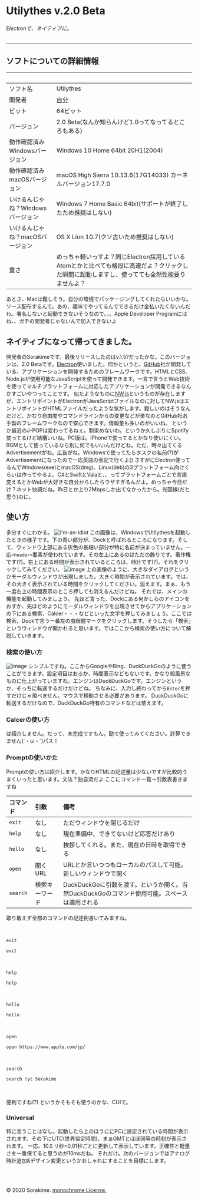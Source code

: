 # Utilythes v.2.0 Beta
###### Electronで、ネイティブに。
---
## ソフトについての詳細情報
|　||
|:-|:-|
|ソフト名|Utilythes|
|開発者|[自分](https://sorakime.github.io/me/)|
|ビット|64ビット|
|バージョン|2.0 Beta(なんか知らんけど1.0ってなってるところもある)|
|動作確認済みWindowsバージョン|Windows 10 Home 64bit 20H1(2004)|
|動作確認済みmacOSバージョン|macOS High Sierra 10.13.6(17G14033) カーネルバージョン17.7.0|
|いけるんじゃね？Windowsバージョン|Windows 7 Home Basic 64bit(サポートが終了したため推奨はしない)|
|いけるんじゃね？macOSバージョン|OS X Lion 10.7(クソ古いため推奨はしない)|
|重さ|めっちゃ軽いっすよ？同じElectron採用しているAtomとかと比べても格段に高速だよ？クリックした瞬間に起動しますし、使ってても全然性能要りませんよ？|
<!--多分だけどね？-->
あとさ、Macは難しそう。自分の環境でパッケージングしてくれたらいいかな。ソース配布するんで。あの、趣味でやってるんでできるだけ金払いたくないんだわ。署名しないと起動できないそうなので。。。Apple Developer Programにはね、、ガチの開発者じゃないんで加入できないよ

## ネイティブになって帰ってきました。
開発者のSorakimeです。最後リリースしたのはv.1.5?だったかな。このバージョンは、2.0 Betaです。[Electron](https://electronjs.org/)使いました。何かというと、[GitHub](https://github.com)社が開発している、アプリケーションを開発するためのフレームワークです。HTMLとCSS、Node.jsが使用可能なJavaScriptを使って開発できます。一言で言うとWeb技術を使ってマルチプラットフォームに対応したアプリケーションが開発できるなんかすごいやつってことです。
似たようなものに[NW.js](https://nwjs.io)というものが存在しますが、エントリポイントがElectronがJavaScriptファイルなのに対してNW.jsはエントリポイントがHTMLファイルだったような気がします。難しいのはそうなんだけど、かなり自由度やコマンドラインからの変更などが楽なのとGitHub社お手製のフレームワークなので安心できます。情報量も多いのがいいね。
というか最近のJ-POPは変わってるねぇ。馴染めないわ。というか久しぶりにSpotify使ってるけど結構いいね。PC版は。iPhoneで使ってるとかなり使いにくい。BGMとして使っているなら別に何でもいいんだけどね。ただ、時々出てくるAdvertisementがね。広告がね。Windowsで使ってたらタスクの名前(?)がAdvertisementになったので一応英語の表記で行くよ()
さすがにElectron使ってるんでWindows(exe)とmacOS(dmg)、Linux(deb)の3プラットフォーム向けくらいは作ってやるよ。C#とSwiftとValaと、、ってプラットフォームごとで言語変えるとかWebが大好きな自分からしたらウザすぎるんだよ。めっちゃ今日だけ？ネット快調だね。昨日とか上り2Mbpsしか出てなかったから。光回線(だと思う)のに。

## 使い方
多分すぐにわかる。
![i'm-an-idiot](https://user-images.githubusercontent.com/69241694/99891912-6679ef00-2cb2-11eb-9e3a-b6560596c0d7.png)
この画像は、WindowsでUtilythesを起動したときの様子です。下の青い部分が、Dockと呼ばれるところになります。そして、ウィンドウ上部にある灰色の長細い部分が特に名前が決まっていません。一応`<header>`要素が使われています。その左上にあるのはただの飾りです。著作権です(?)。右上にある時間が表示されているところは、時計です(?)。それをクリックしてみてください。
![image](https://user-images.githubusercontent.com/69241694/99891986-58789e00-2cb3-11eb-8bde-4e029cbbd523.png)
上の画像のように、大きなダイアログというかモーダルウィンドウが出現しました。大きく時間が表示されています。では、その大きく表示されている時間をクリックしてください。消えます。まぁ、もう一度右上の時間表示のところ押しても消えるんだけどね。
それでは、メインの機能を起動してみましょう。
先ほど言った、Dockにある何かしらのアイコンをおすか、先ほどのようにモーダルウィンドウを出現させてからアプリケーションの下にある検索、Calcer・・・などといった文字を押してみましょう。ここでは検索、Dockで言う一番左の虫眼鏡マークをクリックします。そうしたら「検索」というウィンドウが開かれると思います。ではここから検索の使い方について解説していきます。

### 検索の使い方
![image](https://user-images.githubusercontent.com/69241694/99894724-bdd78980-2cc9-11eb-9aaf-6f44a0a9df63.png)
シンプルですね。ここからGoogleやBing、DuckDuckGoのように使うことができます。設定項目はおろか、時間表示などもないです。かなり殺風景なものに仕上がっていますね。エンジンはDuckDuckGoです。エンジンというか、そっちに転送するだけだけどね。
ちなみに、入力し終わってから`Enter`を押すだけじゃ飛べません。マウスで移動させる必要があります。
DuckDuckGoに転送するだけなので、DuckDuckGo特有のコマンドなどは使えます。

### Calcerの使い方
は紹介しません。だって、未完成ですもん。勘で使ってみてください。計算できません(´・ω・`)パス！

### Promptの使いかた
Promptの使い方は紹介します。かなりHTMLの記述量は少ないですが比較的うまくいったと思います。文法？独自流だよ
ここにコマンド一覧＋引数表書きますね

|コマンド|引数|備考|
|:-|:-|:-|
|`exit`|なし|ただウィンドウを閉じるだけ|
|`help`|なし|現在準備中、できてないけど応答だけあり|
|`hello`|なし|挨拶してくれる。また、現在の日時を取得できる|
|`open`|開くURL|URLとか言いつつもローカルのパスして可能。新しいウィンドウで開く|
|`search`|検索キーワード|DuckDuckGoに引数を渡す。というか開く。当然DuckDuckGoのコマンド使用可能。スペースは適用される|

取り敢えず全部のコマンドの記述例書いてみますね。

<br>

`exit`
```bash:
exit
```

<br>

`help`
```bash:
help
```

<br>

`hello`
```bash:
hello
```

<br>

`open`
```bash:
open https://www.apple.com/jp/
```

<br>

`search`
```bash:
search !yt Sorakime
```
<br>

便利ですね(?)
というかそもそも使うのかな、CUIで。

### Universal
特に言うことはなし。起動したら上のほうににPCに設定されている時間が表示されます。その下にUTC(世界協定時間)、まぁGMTとほぼ同等の時刻が表示されます。
一応、10ミリ秒=0.01秒ごとに更新して表示しています。正確性と軽量さを一番保てると思うのが10msだね。
それだけ。次のバージョンではアナログ時計追加&デザイン変更というかおしゃれにすることを目標にします。

<br><br>

&copy; 2020 Sorakime. [monochrome License.](https://sorakime.github.io/mncr/license?v=1.1)
